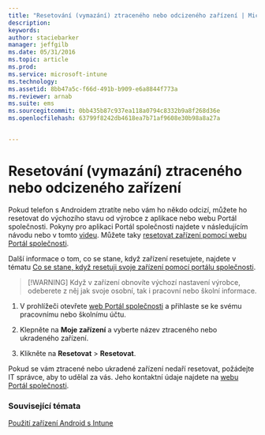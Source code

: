 ```yaml
---
title: "Resetování (vymazání) ztraceného nebo odcizeného zařízení | Microsoft Intune"
description: 
keywords: 
author: staciebarker
manager: jeffgilb
ms.date: 05/31/2016
ms.topic: article
ms.prod: 
ms.service: microsoft-intune
ms.technology: 
ms.assetid: 8bb47a5c-f66d-491b-b909-e6a8844f773a
ms.reviewer: arnab
ms.suite: ems
ms.sourcegitcommit: 0bb435b87c937ea118a0794c8332b9a8f268d36e
ms.openlocfilehash: 63799f8242db4618ea7b71af9608e30b98a8a27a


---
```



# Resetování (vymazání) ztraceného nebo odcizeného zařízení

Pokud telefon s Androidem ztratíte nebo vám ho někdo odcizí, můžete ho resetovat do výchozího stavu od výrobce z aplikace nebo webu Portál společnosti. Pokyny pro aplikaci Portál společnosti najdete v následujícím návodu nebo v tomto [videu](http://aka.ms/ly1x17). Můžete taky [resetovat zařízení pomocí webu Portál společnosti](reset-your-device-cpwebsite.md).

Další informace o tom, co se stane, když zařízení resetujete, najdete v tématu [Co se stane, když resetuji svoje zařízení pomocí portálu společnosti](what-happens-if-you-reset-your-device-using-the-company-portal-android.md).

> [!WARNING] Když v zařízení obnovíte výchozí nastavení výrobce, odeberete z něj jak svoje osobní, tak i pracovní nebo školní informace.

1.  V prohlížeči otevřete [web Portál společnosti](http://portal.manage.microsoft.com) a přihlaste se ke svému pracovnímu nebo školnímu účtu.

2.  Klepněte na **Moje zařízení** a vyberte název ztraceného nebo ukradeného zařízení.

3.  Klikněte na **Resetovat** &gt; **Resetovat**.

Pokud se vám ztracené nebo ukradené zařízení nedaří resetovat, požádejte IT správce, aby to udělal za vás. Jeho kontaktní údaje najdete na [webu Portál společnosti](http://portal.manage.microsoft.com).

### Související témata
[Použití zařízení Android s Intune](using-your-android-device-with-intune.md)




<!--HONumber=Jun16_HO2-->


